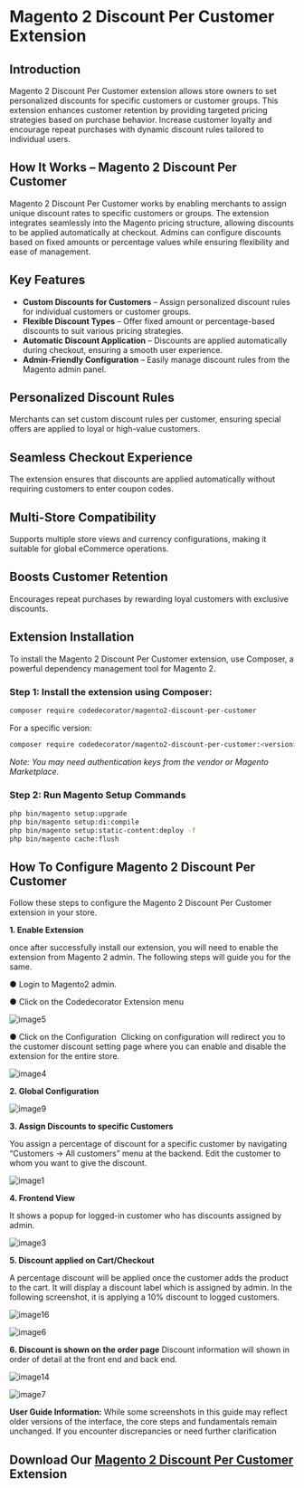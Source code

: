 # Magento 2 Discount Per Customer Extension

## Introduction
Magento 2 Discount Per Customer extension allows store owners to set personalized discounts for specific customers or customer groups. This extension enhances customer retention by providing targeted pricing strategies based on purchase behavior. Increase customer loyalty and encourage repeat purchases with dynamic discount rules tailored to individual users.

## How It Works – Magento 2 Discount Per Customer
Magento 2 Discount Per Customer works by enabling merchants to assign unique discount rates to specific customers or groups. The extension integrates seamlessly into the Magento pricing structure, allowing discounts to be applied automatically at checkout. Admins can configure discounts based on fixed amounts or percentage values while ensuring flexibility and ease of management.

## Key Features
- **Custom Discounts for Customers** – Assign personalized discount rules for individual customers or customer groups.
- **Flexible Discount Types** – Offer fixed amount or percentage-based discounts to suit various pricing strategies.
- **Automatic Discount Application** – Discounts are applied automatically during checkout, ensuring a smooth user experience.
- **Admin-Friendly Configuration** – Easily manage discount rules from the Magento admin panel.

## Personalized Discount Rules
Merchants can set custom discount rules per customer, ensuring special offers are applied to loyal or high-value customers.

## Seamless Checkout Experience
The extension ensures that discounts are applied automatically without requiring customers to enter coupon codes.

## Multi-Store Compatibility
Supports multiple store views and currency configurations, making it suitable for global eCommerce operations.

## Boosts Customer Retention
Encourages repeat purchases by rewarding loyal customers with exclusive discounts.

## Extension Installation
To install the Magento 2 Discount Per Customer extension, use Composer, a powerful dependency management tool for Magento 2.

### Step 1: Install the extension using Composer:
```bash
composer require codedecorator/magento2-discount-per-customer
```
For a specific version:
```bash
composer require codedecorator/magento2-discount-per-customer:<version>
```
*Note: You may need authentication keys from the vendor or Magento Marketplace.*

### Step 2: Run Magento Setup Commands
```bash
php bin/magento setup:upgrade
php bin/magento setup:di:compile
php bin/magento setup:static-content:deploy -f
php bin/magento cache:flush
```

## How To Configure Magento 2 Discount Per Customer
Follow these steps to configure the Magento 2 Discount Per Customer extension in your store.

**1.​ Enable Extension**

once after successfully install our extension, you will need to enable the
extension from Magento 2 admin. The following steps will guide you for the same.

●​ Login to Magento2 admin.

●​ Click on the Codedecorator Extension menu

![image5](https://github.com/user-attachments/assets/bb0b4f04-e0f2-4da3-9c9e-dbfd14fb3333)

● Click on the Configuration
​ 
Clicking on configuration will redirect you to the customer discount setting
page where you can enable and disable the extension for the entire store.

![image4](https://github.com/user-attachments/assets/4efb6524-d957-4fdc-a0f1-b188d5bcee68)

**2.​ Global Configuration**

![image9](https://github.com/user-attachments/assets/56daa554-6f49-4539-b9b3-c197793bea9c)

**3.​ Assign Discounts to specific Customers**

You assign a percentage of discount for a specific customer by navigating
“Customers -> All customers” menu at the backend.
Edit the customer to whom you want to give the discount.

![image1](https://github.com/user-attachments/assets/83a6b230-fa3c-4309-b2cd-d70338da7e05)

**4.​ Frontend View**

It shows a popup for logged-in customer who has discounts assigned by admin.

![image3](https://github.com/user-attachments/assets/2705bfd6-95ba-4332-a243-707dacb2b3fe)

**5.​ Discount applied on Cart/Checkout**

A percentage discount will be applied once the customer adds the product to the
cart. It will display a discount label which is assigned by admin.
In the following screenshot, it is applying a 10% discount to logged customers.

![image16](https://github.com/user-attachments/assets/362eb4bb-efcb-4acf-a20d-5e5943611779)

![image6](https://github.com/user-attachments/assets/3d9140e8-2e39-4439-be45-42bab9e5f2ea)

**6.​ Discount is shown on the order page**
Discount information will shown in order of detail at the front end and back end.

![image14](https://github.com/user-attachments/assets/477908ed-8fd7-49f3-9eb6-7d26d158ccbd)

![image7](https://github.com/user-attachments/assets/35b882dd-d1fe-4e4c-873d-6f4c51bec4b1)

**User Guide Information:** While some screenshots in this guide may reflect older versions of the
interface, the core steps and fundamentals remain unchanged. If you encounter discrepancies
or need further clarification

## Download Our [Magento 2 Discount Per Customer](https://codedecorator.com/magento-2-discount-per-customer.html) Extension 
